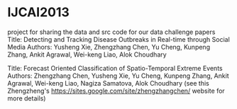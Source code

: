 IJCAI2013
=========
project for sharing the data and src code for our data challenge papers
Title: Detecting and Tracking Disease Outbreaks in Real-time through Social Media
Authors: Yusheng Xie, Zhengzhang Chen, Yu Cheng, Kunpeng Zhang, Ankit Agrawal, Wei-keng Liao, Alok Choudhary

Title: Forecast Oriented Classification of Spatio-Temporal Extreme Events
Authors: Zhengzhang Chen, Yusheng Xie, Yu Cheng, Kunpeng Zhang, Ankit Agrawal, Wei-keng Liao, Nagiza Samatova, Alok Choudhary
(see this Zhengzheng's https://sites.google.com/site/zhengzhangchen/ website for more details)
